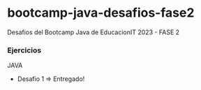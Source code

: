 # bootcamp-java-desafios-fase2
Desafios del Bootcamp Java de EducacionIT 2023 - FASE 2

### Ejercicios

JAVA
- Desafio 1 => Entregado!
